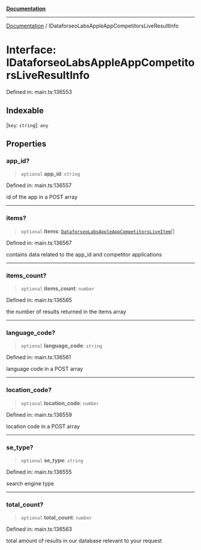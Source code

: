 [**Documentation**](../README.md)

***

[Documentation](../README.md) / IDataforseoLabsAppleAppCompetitorsLiveResultInfo

# Interface: IDataforseoLabsAppleAppCompetitorsLiveResultInfo

Defined in: main.ts:136553

## Indexable

\[`key`: `string`\]: `any`

## Properties

### app\_id?

> `optional` **app\_id**: `string`

Defined in: main.ts:136557

id of the app in a POST array

***

### items?

> `optional` **items**: [`DataforseoLabsAppleAppCompetitorsLiveItem`](../classes/DataforseoLabsAppleAppCompetitorsLiveItem.md)[]

Defined in: main.ts:136567

contains data related to the app_id and competitor applications

***

### items\_count?

> `optional` **items\_count**: `number`

Defined in: main.ts:136565

the number of results returned in the items array

***

### language\_code?

> `optional` **language\_code**: `string`

Defined in: main.ts:136561

language code in a POST array

***

### location\_code?

> `optional` **location\_code**: `number`

Defined in: main.ts:136559

location code in a POST array

***

### se\_type?

> `optional` **se\_type**: `string`

Defined in: main.ts:136555

search engine type

***

### total\_count?

> `optional` **total\_count**: `number`

Defined in: main.ts:136563

total amount of results in our database relevant to your request
